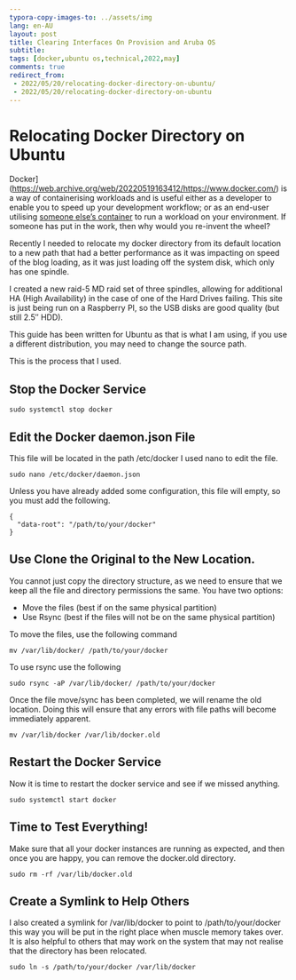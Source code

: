 ```yaml
---
typora-copy-images-to: ../assets/img
lang: en-AU
layout: post
title: Clearing Interfaces On Provision and Aruba OS
subtitle: 
tags: [docker,ubuntu os,technical,2022,may]
comments: true
redirect_from:
 - 2022/05/20/relocating-docker-directory-on-ubuntu/
 - 2022/05/20/relocating-docker-directory-on-ubuntu
---
```


# Relocating Docker Directory on Ubuntu

Docker](https://web.archive.org/web/20220519163412/https://www.docker.com/) is a way of containerising workloads and is useful either as a developer to enable you to speed up your development workflow; or as an end-user utilising [someone else’s container](https://web.archive.org/web/20220519163412/https://hub.docker.com/) to run a workload on your environment. If someone has put in the work, then why would you re-invent the wheel?

Recently I needed to relocate my docker directory from its default location to a new path that had a better performance as it was impacting on speed of the blog loading, as it was just loading off the system disk, which only has one spindle.

I created a new raid-5 MD raid set of three spindles, allowing for additional HA (High Availability) in the case of one of the Hard Drives failing. This site is just being run on a Raspberry PI, so the USB disks are good quality (but still 2.5″ HDD).

This guide has been written for Ubuntu as that is what I am using, if you use a different distribution, you may need to change the source path.

This is the process that I used.

## Stop the Docker Service

```
sudo systemctl stop docker
```

## Edit the Docker daemon.json File

This file will be located in the path /etc/docker I used nano to edit the file.

```
sudo nano /etc/docker/daemon.json
```

Unless you have already added some configuration, this file will empty, so you must add the following.

```
{
  "data-root": "/path/to/your/docker"
}
```

## Use Clone the Original to the New Location.

You cannot just copy the directory structure, as we need to ensure that we keep all the file and directory permissions the same. You have two options:

* Move the files (best if on the same physical partition)
* Use Rsync (best if the files will not be on the same physical partition)

To move the files, use the following command

```
mv /var/lib/docker/ /path/to/your/docker
```

To use rsync use the following

```
sudo rsync -aP /var/lib/docker/ /path/to/your/docker
```

Once the file move/sync has been completed, we will rename the old location. Doing this will ensure that any errors with file paths will become immediately apparent.

```
mv /var/lib/docker /var/lib/docker.old
```

## Restart the Docker Service

Now it is time to restart the docker service and see if we missed anything.

```
sudo systemctl start docker
```

## Time to Test Everything!

Make sure that all your docker instances are running as expected, and then once you are happy, you can remove the docker.old directory. 

```
sudo rm -rf /var/lib/docker.old
```

## Create a Symlink to Help Others

I also created a symlink for /var/lib/docker to point to /path/to/your/docker this way you will be put in the right place when muscle memory takes over. It is also helpful to others that may work on the system that may not realise that the directory has been relocated.

```
sudo ln -s /path/to/your/docker /var/lib/docker
```